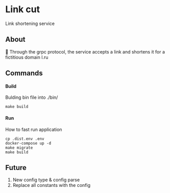 # Link cut
Link shortening service
## About
:link: Through the grpc protocol, the service accepts a link and shortens it for a fictitious domain l.ru 
## Commands
#### Build
Bulding bin file into ./bin/
```shell
make build
```
#### Run
How to fast run application
```shell
cp .dist.env .env
docker-compose up -d
make migrate
make build
```
## Future
1. New config type & config parse
2. Replace all constants with the config
